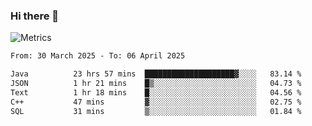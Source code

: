 ### Hi there 👋

![Metrics](https://github.com/radoapx/radoapx/blob/main/github-metrics.svg)

<!--START_SECTION:waka-->

```txt
From: 30 March 2025 - To: 06 April 2025

Java          23 hrs 57 mins  ████████████████████▓░░░░   83.14 %
JSON          1 hr 21 mins    █▒░░░░░░░░░░░░░░░░░░░░░░░   04.73 %
Text          1 hr 18 mins    █░░░░░░░░░░░░░░░░░░░░░░░░   04.56 %
C++           47 mins         ▓░░░░░░░░░░░░░░░░░░░░░░░░   02.75 %
SQL           31 mins         ▒░░░░░░░░░░░░░░░░░░░░░░░░   01.84 %
```

<!--END_SECTION:waka-->

<!--
**radoapx/radoapx** is a ✨ _special_ ✨ repository because its `README.md` (this file) appears on your GitHub profile.

Here are some ideas to get you started:

- 🔭 I’m currently working on ...
- 🌱 I’m currently learning ...
- 👯 I’m looking to collaborate on ...
- 🤔 I’m looking for help with ...
- 💬 Ask me about ...
- 📫 How to reach me: ...
- 😄 Pronouns: ...
- ⚡ Fun fact: ...
-->
